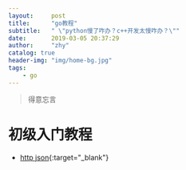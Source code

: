 ```yaml
---
layout:     post
title:      "go教程"
subtitle:   " \"python慢了咋办？c++开发太慢咋办？\""
date:       2019-03-05 20:37:29
author:     "zhy"
catalog: true
header-img: "img/home-bg.jpg"
tags:
    - go
---
```


> 得意忘言

# 初级入门教程
* [http json](https://thenewstack.io/make-a-restful-json-api-go/){:target="_blank"}


